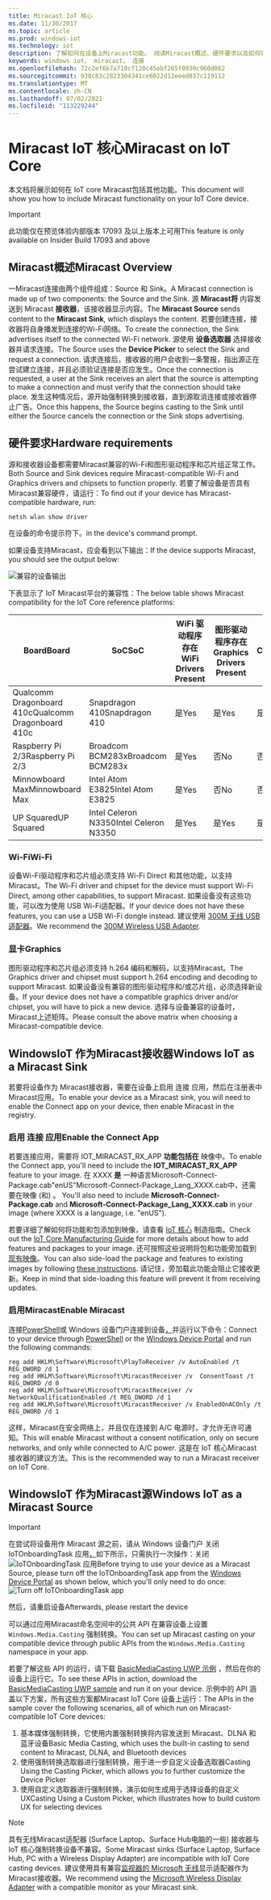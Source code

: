 ```yaml
---
title: Miracast IoT 核心
ms.date: 11/30/2017
ms.topic: article
ms.prod: windows-iot
ms.technology: iot
description: 了解如何在设备上Miracast功能。 阅读Miracast概述、硬件要求以及如何将 IoT Windows接收器Miracast源。
keywords: windows iot， miracast， 连接
ms.openlocfilehash: 72c2ef6b7a710cf120c45ebf265f0930c960d062
ms.sourcegitcommit: 938c83c2823304341ce6022d12eeed037c119112
ms.translationtype: MT
ms.contentlocale: zh-CN
ms.lasthandoff: 07/02/2021
ms.locfileid: "113229244"
---
```

# <a name="miracast-on-iot-core"></a><span data-ttu-id="2d072-105">Miracast IoT 核心</span><span class="sxs-lookup"><span data-stu-id="2d072-105">Miracast on IoT Core</span></span>

<span data-ttu-id="2d072-106">本文档将展示如何在 IoT core Miracast包括其他功能。</span><span class="sxs-lookup"><span data-stu-id="2d072-106">This document will show you how to include Miracast functionality on your IoT Core device.</span></span>

> [!IMPORTANT]
> <span data-ttu-id="2d072-107">此功能仅在预览体验内部版本 17093 及以上版本上可用</span><span class="sxs-lookup"><span data-stu-id="2d072-107">This feature is only available on Insider Build 17093 and above</span></span>

## <a name="miracast-overview"></a><span data-ttu-id="2d072-108">Miracast概述</span><span class="sxs-lookup"><span data-stu-id="2d072-108">Miracast Overview</span></span>

<span data-ttu-id="2d072-109">一Miracast连接由两个组件组成：Source 和 Sink。</span><span class="sxs-lookup"><span data-stu-id="2d072-109">A Miracast connection is made up of two components: the Source and the Sink.</span></span> <span data-ttu-id="2d072-110">源 **Miracast将** 内容发送到 Miracast **接收器**，该接收器显示内容。</span><span class="sxs-lookup"><span data-stu-id="2d072-110">The **Miracast Source** sends content to the **Miracast Sink**, which displays the content.</span></span> <span data-ttu-id="2d072-111">若要创建连接，接收器将自身播发到连接的Wi-Fi网络。</span><span class="sxs-lookup"><span data-stu-id="2d072-111">To create the connection, the Sink advertises itself to the connected Wi-Fi network.</span></span> <span data-ttu-id="2d072-112">源使用 **设备选取器** 选择接收器并请求连接。</span><span class="sxs-lookup"><span data-stu-id="2d072-112">The Source uses the **Device Picker** to select the Sink and request a connection.</span></span> <span data-ttu-id="2d072-113">请求连接后，接收器的用户会收到一条警报，指出源正在尝试建立连接，并且必须验证连接是否应发生。</span><span class="sxs-lookup"><span data-stu-id="2d072-113">Once the connection is requested, a user at the Sink receives an alert that the source is attempting to make a connection and must verify that the connection should take place.</span></span> <span data-ttu-id="2d072-114">发生这种情况后，源开始强制转换到接收器，直到源取消连接或接收器停止广告。</span><span class="sxs-lookup"><span data-stu-id="2d072-114">Once this happens, the Source begins casting to the Sink until either the Source cancels the connection or the Sink stops advertising.</span></span>

## <a name="hardware-requirements"></a><span data-ttu-id="2d072-115">硬件要求</span><span class="sxs-lookup"><span data-stu-id="2d072-115">Hardware requirements</span></span>

<span data-ttu-id="2d072-116">源和接收器设备都需要Miracast兼容的Wi-Fi和图形驱动程序和芯片组正常工作。</span><span class="sxs-lookup"><span data-stu-id="2d072-116">Both Source and Sink devices require Miracast-compatible Wi-Fi and Graphics drivers and chipsets to function properly.</span></span> <span data-ttu-id="2d072-117">若要了解设备是否具有Miracast兼容硬件，请运行：</span><span class="sxs-lookup"><span data-stu-id="2d072-117">To find out if your device has Miracast-compatible hardware, run:</span></span> 
```
netsh wlan show driver
```
<span data-ttu-id="2d072-118">在设备的命令提示符下。</span><span class="sxs-lookup"><span data-stu-id="2d072-118">in the device's command prompt.</span></span>

<span data-ttu-id="2d072-119">如果设备支持Miracast，应会看到以下输出：</span><span class="sxs-lookup"><span data-stu-id="2d072-119">If the device supports Miracast, you should see the output below:</span></span>

![兼容的设备输出](../media/Miracast/CompatibleDevice.png)

<span data-ttu-id="2d072-121">下表显示了 IoT Miracast平台的兼容性：</span><span class="sxs-lookup"><span data-stu-id="2d072-121">The below table shows Miracast compatibility for the IoT Core reference platforms:</span></span>

| <span data-ttu-id="2d072-122">Board</span><span class="sxs-lookup"><span data-stu-id="2d072-122">Board</span></span> | <span data-ttu-id="2d072-123">SoC</span><span class="sxs-lookup"><span data-stu-id="2d072-123">SoC</span></span> | <span data-ttu-id="2d072-124">WiFi 驱动程序存在</span><span class="sxs-lookup"><span data-stu-id="2d072-124">WiFi Drivers Present</span></span> | <span data-ttu-id="2d072-125">图形驱动程序存在</span><span class="sxs-lookup"><span data-stu-id="2d072-125">Graphics Drivers Present</span></span> | <span data-ttu-id="2d072-126">Miracast-Compatible</span><span class="sxs-lookup"><span data-stu-id="2d072-126">Miracast-Compatible</span></span> |
|-------|-----|----------------------|--------------------------|---------------------|
| <span data-ttu-id="2d072-127">Qualcomm Dragonboard 410c</span><span class="sxs-lookup"><span data-stu-id="2d072-127">Qualcomm Dragonboard 410c</span></span> | <span data-ttu-id="2d072-128">Snapdragon 410</span><span class="sxs-lookup"><span data-stu-id="2d072-128">Snapdragon 410</span></span> | <span data-ttu-id="2d072-129">是</span><span class="sxs-lookup"><span data-stu-id="2d072-129">Yes</span></span> | <span data-ttu-id="2d072-130">是</span><span class="sxs-lookup"><span data-stu-id="2d072-130">Yes</span></span> | <span data-ttu-id="2d072-131">是</span><span class="sxs-lookup"><span data-stu-id="2d072-131">Yes</span></span> |
| <span data-ttu-id="2d072-132">Raspberry Pi 2/3</span><span class="sxs-lookup"><span data-stu-id="2d072-132">Raspberry Pi 2/3</span></span> | <span data-ttu-id="2d072-133">Broadcom BCM283x</span><span class="sxs-lookup"><span data-stu-id="2d072-133">Broadcom BCM283x</span></span> | <span data-ttu-id="2d072-134">是</span><span class="sxs-lookup"><span data-stu-id="2d072-134">Yes</span></span> | <span data-ttu-id="2d072-135">否</span><span class="sxs-lookup"><span data-stu-id="2d072-135">No</span></span> | <span data-ttu-id="2d072-136">否</span><span class="sxs-lookup"><span data-stu-id="2d072-136">No</span></span> |
| <span data-ttu-id="2d072-137">Minnowboard Max</span><span class="sxs-lookup"><span data-stu-id="2d072-137">Minnowboard Max</span></span> | <span data-ttu-id="2d072-138">Intel Atom E3825</span><span class="sxs-lookup"><span data-stu-id="2d072-138">Intel Atom E3825</span></span> | <span data-ttu-id="2d072-139">是</span><span class="sxs-lookup"><span data-stu-id="2d072-139">Yes</span></span> | <span data-ttu-id="2d072-140">否</span><span class="sxs-lookup"><span data-stu-id="2d072-140">No</span></span> | <span data-ttu-id="2d072-141">否</span><span class="sxs-lookup"><span data-stu-id="2d072-141">No</span></span> |
| <span data-ttu-id="2d072-142">UP Squared</span><span class="sxs-lookup"><span data-stu-id="2d072-142">UP Squared</span></span> | <span data-ttu-id="2d072-143">Intel Celeron N3350</span><span class="sxs-lookup"><span data-stu-id="2d072-143">Intel Celeron N3350</span></span> | <span data-ttu-id="2d072-144">是</span><span class="sxs-lookup"><span data-stu-id="2d072-144">Yes</span></span> | <span data-ttu-id="2d072-145">是</span><span class="sxs-lookup"><span data-stu-id="2d072-145">Yes</span></span> | <span data-ttu-id="2d072-146">是</span><span class="sxs-lookup"><span data-stu-id="2d072-146">Yes</span></span> |


### <a name="wi-fi"></a><span data-ttu-id="2d072-147">Wi-Fi</span><span class="sxs-lookup"><span data-stu-id="2d072-147">Wi-Fi</span></span>

<span data-ttu-id="2d072-148">设备Wi-Fi驱动程序和芯片组必须支持 Wi-Fi Direct 和其他功能，以支持Miracast。</span><span class="sxs-lookup"><span data-stu-id="2d072-148">The Wi-Fi driver and chipset for the device must support Wi-Fi Direct, among other capabilities, to support Miracast.</span></span> <span data-ttu-id="2d072-149">如果设备没有这些功能，可以改为使用 USB Wi-Fi适配器。</span><span class="sxs-lookup"><span data-stu-id="2d072-149">If your device does not have these features, you can use a USB Wi-Fi dongle instead.</span></span> <span data-ttu-id="2d072-150">建议使用 [300M 无线 USB 适配器](http://a.co/fdhEhV9)。</span><span class="sxs-lookup"><span data-stu-id="2d072-150">We recommend the [300M Wireless USB Adapter](http://a.co/fdhEhV9).</span></span>

### <a name="graphics"></a><span data-ttu-id="2d072-151">显卡</span><span class="sxs-lookup"><span data-stu-id="2d072-151">Graphics</span></span>

<span data-ttu-id="2d072-152">图形驱动程序和芯片组必须支持 h.264 编码和解码，以支持Miracast。</span><span class="sxs-lookup"><span data-stu-id="2d072-152">The Graphics driver and chipset must support h.264 encoding and decoding to support Miracast.</span></span> <span data-ttu-id="2d072-153">如果设备没有兼容的图形驱动程序和/或芯片组，必须选择新设备。</span><span class="sxs-lookup"><span data-stu-id="2d072-153">If your device does not have a compatible graphics driver and/or chipset, you will have to pick a new device.</span></span> <span data-ttu-id="2d072-154">选择与设备兼容的设备时，Miracast上述矩阵。</span><span class="sxs-lookup"><span data-stu-id="2d072-154">Please consult the above matrix when choosing a Miracast-compatible device.</span></span>

## <a name="windows-iot-as-a-miracast-sink"></a><span data-ttu-id="2d072-155">WindowsIoT 作为Miracast接收器</span><span class="sxs-lookup"><span data-stu-id="2d072-155">Windows IoT as a Miracast Sink</span></span>

<span data-ttu-id="2d072-156">若要将设备作为 Miracast接收器，需要在设备上启用 连接 应用，然后在注册表中Miracast应用。</span><span class="sxs-lookup"><span data-stu-id="2d072-156">To enable your device as a Miracast sink, you will need to enable the Connect app on your device, then enable Miracast in the registry.</span></span>

### <a name="enable-the-connect-app"></a><span data-ttu-id="2d072-157">启用 连接 应用</span><span class="sxs-lookup"><span data-stu-id="2d072-157">Enable the Connect App</span></span>

<span data-ttu-id="2d072-158">若要连接应用，需要将 IOT_MIRACAST_RX_APP **功能包括在** 映像中。</span><span class="sxs-lookup"><span data-stu-id="2d072-158">To enable the Connect app, you'll need to include the **IOT_MIRACAST_RX_APP** feature to your image.</span></span> <span data-ttu-id="2d072-159">在 XXXX **是** 一种语言Microsoft-Connect-Package.cab"enUS"Microsoft-Connect-Package_Lang_XXXX.cab中，还需要在映像 (和) 。 </span><span class="sxs-lookup"><span data-stu-id="2d072-159">You'll also need to include  **Microsoft-Connect-Package.cab** and **Microsoft-Connect-Package_Lang_XXXX.cab** in your image (where XXXX is a language, i.e. "enUS").</span></span> 

<span data-ttu-id="2d072-160">若要详细了解如何将功能和包添加到映像，请查看 [IoT 核心](https://docs.microsoft.com/windows-hardware/manufacture/iot/deploy-your-app-with-a-standard-board#update-the-feature-manifest) 制造指南。</span><span class="sxs-lookup"><span data-stu-id="2d072-160">Check out the [IoT Core Manufacturing Guide](https://docs.microsoft.com/windows-hardware/manufacture/iot/deploy-your-app-with-a-standard-board#update-the-feature-manifest) for more details about how to add features and packages to your image.</span></span> <span data-ttu-id="2d072-161">还可按照这些说明将包和功能旁加载到 [现有映像](https://docs.microsoft.com/windows/iot-core/build-your-image/createinstallpackage)。</span><span class="sxs-lookup"><span data-stu-id="2d072-161">You can also side-load the package and features to existing images by following [these instructions](https://docs.microsoft.com/windows/iot-core/build-your-image/createinstallpackage).</span></span> <span data-ttu-id="2d072-162">请记住，旁加载此功能会阻止它接收更新。</span><span class="sxs-lookup"><span data-stu-id="2d072-162">Keep in mind that side-loading this feature will prevent it from receiving updates.</span></span>


### <a name="enable-miracast"></a><span data-ttu-id="2d072-163">启用Miracast</span><span class="sxs-lookup"><span data-stu-id="2d072-163">Enable Miracast</span></span>

<span data-ttu-id="2d072-164">连接[PowerShell](https://docs.microsoft.com/windows/iot-core/connect-your-device/powershell)或 Windows 设备门户连接到设备[，](https://docs.microsoft.com/windows/iot-core/manage-your-device/deviceportal)并运行以下命令：</span><span class="sxs-lookup"><span data-stu-id="2d072-164">Connect to your device through [PowerShell](https://docs.microsoft.com/windows/iot-core/connect-your-device/powershell) or the [Windows Device Portal](https://docs.microsoft.com/windows/iot-core/manage-your-device/deviceportal) and run the following commands:</span></span>
```
reg add HKLM\Software\Microsoft\PlayToReceiver /v AutoEnabled /t REG_DWORD /d 1  
reg add HKLM\Software\Microsoft\MiracastReceiver /v  ConsentToast /t REG_DWORD /d 0  
reg add HKLM\Software\Microsoft\MiracastReceiver /v NetworkQualificationEnabled /t REG_DWORD /d 1  
reg add HKLM\Software\Microsoft\MiracastReceiver /v EnabledOnACOnly /t REG_DWORD /d 1  
```
<span data-ttu-id="2d072-165">这样，Miracast在安全网络上，并且仅在连接到 A/C 电源时，才允许无许可通知。</span><span class="sxs-lookup"><span data-stu-id="2d072-165">This will enable Miracast without a consent notification, only on secure networks, and only while connected to A/C power.</span></span> <span data-ttu-id="2d072-166">这是在 IoT 核心Miracast接收器的建议方法。</span><span class="sxs-lookup"><span data-stu-id="2d072-166">This is the recommended way to run a Miracast receiver on IoT Core.</span></span>

## <a name="windows-iot-as-a-miracast-source"></a><span data-ttu-id="2d072-167">WindowsIoT 作为Miracast源</span><span class="sxs-lookup"><span data-stu-id="2d072-167">Windows IoT as a Miracast Source</span></span>

> [!IMPORTANT]
> <span data-ttu-id="2d072-168">在尝试将设备用作 Miracast 源之前，请从 Windows 设备门户 关闭 IoTOnboardingTask 应用[，](https://docs.microsoft.com/windows/iot-core/manage-your-device/deviceportal)如下所示，只需执行一次操作：关闭 ![ IoTOnboardingTask 应用](../media/Miracast/IoTOnboardingOff.gif)</span><span class="sxs-lookup"><span data-stu-id="2d072-168">Before trying to use your device as a Miracast Source, please turn off the IoTOnboardingTask app from the [Windows Device Portal](https://docs.microsoft.com/windows/iot-core/manage-your-device/deviceportal) as shown below, which you'll only need to do once: ![Turn off IoTOnboardingTask app](../media/Miracast/IoTOnboardingOff.gif)</span></span>
>
> <span data-ttu-id="2d072-169">然后，请重启设备</span><span class="sxs-lookup"><span data-stu-id="2d072-169">Afterwards, please restart the device</span></span>

<span data-ttu-id="2d072-170">可以通过应用Miracast命名空间中的公共 API 在兼容设备上设置 `Windows.Media.Casting` 强制转换。</span><span class="sxs-lookup"><span data-stu-id="2d072-170">You can set up Miracast casting on your compatible device through public APIs from the `Windows.Media.Casting` namespace in your app.</span></span>

<span data-ttu-id="2d072-171">若要了解这些 API 的运行，请下载 [BasicMediaCasting UWP 示例](https://github.com/Microsoft/Windows-universal-samples/tree/master/Samples/BasicMediaCasting) ，然后在你的设备上运行它。</span><span class="sxs-lookup"><span data-stu-id="2d072-171">To see these APIs in action, download the [BasicMediaCasting UWP sample](https://github.com/Microsoft/Windows-universal-samples/tree/master/Samples/BasicMediaCasting) and run it on your device.</span></span> <span data-ttu-id="2d072-172">示例中的 API 涵盖以下方案，所有这些方案都Miracast IoT Core 设备上运行：</span><span class="sxs-lookup"><span data-stu-id="2d072-172">The APIs in the sample cover the following scenarios, all of which run on Miracast-compatible IoT Core devices:</span></span>
1. <span data-ttu-id="2d072-173">基本媒体强制转换，它使用内置强制转换将内容发送到 Miracast、DLNA 和 蓝牙设备</span><span class="sxs-lookup"><span data-stu-id="2d072-173">Basic Media Casting, which uses the built-in casting to send content to Miracast, DLNA, and Bluetooth devices</span></span>
2. <span data-ttu-id="2d072-174">使用强制转换选取器进行强制转换，用于进一步自定义设备选取器</span><span class="sxs-lookup"><span data-stu-id="2d072-174">Casting Using the Casting Picker, which allows you to further customize the Device Picker</span></span>
3. <span data-ttu-id="2d072-175">使用自定义选取器进行强制转换，演示如何生成用于选择设备的自定义 UX</span><span class="sxs-lookup"><span data-stu-id="2d072-175">Casting Using a Custom Picker, which illustrates how to build custom UX for selecting devices</span></span>

> [!NOTE]
> <span data-ttu-id="2d072-176">具有无线Miracast适配器 (Surface Laptop、Surface Hub电脑的一些) 接收器与 IoT 核心强制转换设备不兼容。</span><span class="sxs-lookup"><span data-stu-id="2d072-176">Some Miracast sinks (Surface Laptop, Surface Hub, PC with a Wireless Display Adapter) are incompatible with IoT Core casting devices.</span></span> <span data-ttu-id="2d072-177">建议使用具有兼容[监视器的 Microsoft 无线](https://www.microsoft.com/accessories/en-us/products/adapters/wireless-display-adapter-2/p3q-00001)显示适配器作为Miracast接收器。</span><span class="sxs-lookup"><span data-stu-id="2d072-177">We recommend using the [Microsoft Wireless Display Adapter](https://www.microsoft.com/accessories/en-us/products/adapters/wireless-display-adapter-2/p3q-00001) with a compatible monitor as your Miracast sink.</span></span>
